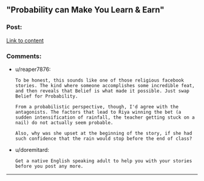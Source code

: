 ## "Probability can Make You Learn & Earn"

### Post:

[Link to content]()

### Comments:

- u/reaper7876:
  ```
  To be honest, this sounds like one of those religious facebook stories. The kind where someone accomplishes some incredible feat, and then reveals that Belief is what made it possible. Just swap Belief for Probability.

  From a probabilistic perspective, though, I'd agree with the antagonists. The factors that lead to Riya winning the bet (a sudden intensification of rainfall, the teacher getting stuck on a nail) do not actually seem probable.

  Also, why was she upset at the beginning of the story, if she had such confidence that the rain would stop before the end of class?
  ```

- u/doremitard:
  ```
  Get a native English speaking adult to help you with your stories before you post any more.
  ```

---

